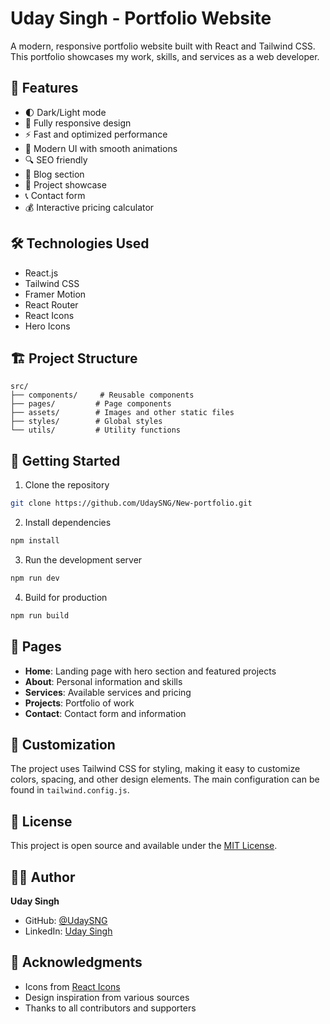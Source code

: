 # Uday Singh - Portfolio Website

A modern, responsive portfolio website built with React and Tailwind CSS. This portfolio showcases my work, skills, and services as a web developer.

## 🚀 Features

- 🌓 Dark/Light mode
- 📱 Fully responsive design
- ⚡ Fast and optimized performance
- 🎨 Modern UI with smooth animations
- 🔍 SEO friendly
- 📝 Blog section
- 💼 Project showcase
- 📞 Contact form
- 💰 Interactive pricing calculator

## 🛠️ Technologies Used

- React.js
- Tailwind CSS
- Framer Motion
- React Router
- React Icons
- Hero Icons

## 🏗️ Project Structure

```
src/
├── components/     # Reusable components
├── pages/         # Page components
├── assets/        # Images and other static files
├── styles/        # Global styles
└── utils/         # Utility functions
```

## 🚀 Getting Started

1. Clone the repository
```bash
git clone https://github.com/UdaySNG/New-portfolio.git
```

2. Install dependencies
```bash
npm install
```

3. Run the development server
```bash
npm run dev
```

4. Build for production
```bash
npm run build
```

## 📱 Pages

- **Home**: Landing page with hero section and featured projects
- **About**: Personal information and skills
- **Services**: Available services and pricing
- **Projects**: Portfolio of work
- **Contact**: Contact form and information

## 🎨 Customization

The project uses Tailwind CSS for styling, making it easy to customize colors, spacing, and other design elements. The main configuration can be found in `tailwind.config.js`.

## 📄 License

This project is open source and available under the [MIT License](LICENSE).

## 👨‍💻 Author

**Uday Singh**
- GitHub: [@UdaySNG](https://github.com/UdaySNG)
- LinkedIn: [Uday Singh](https://linkedin.com/in/udaysingh)

## 🙏 Acknowledgments

- Icons from [React Icons](https://react-icons.github.io/react-icons/)
- Design inspiration from various sources
- Thanks to all contributors and supporters